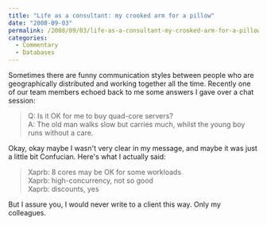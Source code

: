 ```yaml
---
title: "Life as a consultant: my crooked arm for a pillow"
date: "2008-09-03"
permalink: /2008/09/03/life-as-a-consultant-my-crooked-arm-for-a-pillow/
categories:
  - Commentary
  - Databases
---
```

Sometimes there are funny communication styles between people who are geographically distributed and working together all the time. Recently one of our team members echoed back to me some answers I gave over a chat session:

> Q: Is it OK for me to buy quad-core servers?  
> A: The old man walks slow but carries much, whilst the young boy runs without a care.

Okay, okay maybe I wasn't very clear in my message, and maybe it was just a little bit Confucian. Here's what I actually said:

> Xaprb: 8 cores may be OK for some workloads  
> Xaprb: high-concurrency, not so good  
> Xaprb: discounts, yes

But I assure you, I would never write to a client this way. Only my colleagues.
